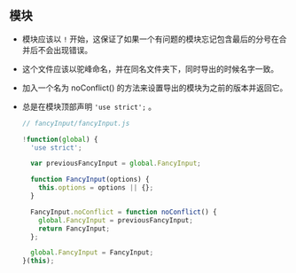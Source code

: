 ## 模块

  - 模块应该以 `!` 开始，这保证了如果一个有问题的模块忘记包含最后的分号在合并后不会出现错误。
  - 这个文件应该以驼峰命名，并在同名文件夹下，同时导出的时候名字一致。
  - 加入一个名为 noConflict() 的方法来设置导出的模块为之前的版本并返回它。
  - 总是在模块顶部声明 `'use strict';` 。

    ```javascript
    // fancyInput/fancyInput.js

    !function(global) {
      'use strict';

      var previousFancyInput = global.FancyInput;

      function FancyInput(options) {
        this.options = options || {};
      }

      FancyInput.noConflict = function noConflict() {
        global.FancyInput = previousFancyInput;
        return FancyInput;
      };

      global.FancyInput = FancyInput;
    }(this);
    ```

